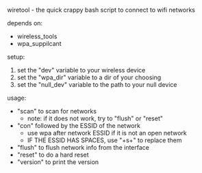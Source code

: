 
wiretool - the quick crappy bash script to connect to wifi networks

depends on:
- wireless_tools
- wpa_suppilcant

setup:
1. set the "dev" variable to your wireless device
2. set the "wpa_dir" variable to a dir of your choosing
3. set the "null_dev" variable to the path to your null device

usage:
- "scan" to scan for networks
	- note: if it does not work, try to "flush" or "reset"
- "con" followed by the ESSID of the network
	- use wpa after network ESSID if it is not an open network
	- IF THE ESSID HAS SPACES, use "+s+" to replace them
- "flush" to flush network info from the interface
- "reset" to do a hard reset
- "version" to print the version
